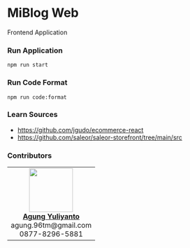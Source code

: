 MiBlog Web
========================================

Frontend Application

### Run Application
```shell
npm run start
```

### Run Code Format
```shell
npm run code:format
```


### Learn Sources
* https://github.com/jgudo/ecommerce-react
* https://github.com/saleor/saleor-storefront/tree/main/src


### Contributors
<table>
  <tr>
    <td align="center">
      <a href="https://www.linkedin.com/in/agung96tm/">
        <img src="https://avatars.githubusercontent.com/u/1901484?v=4" width="100px;" alt=""/><br />
        <b>Agung Yuliyanto</b><br>
      </a>
      <div>agung.96tm@gmail.com</div>
      <div>0877-8296-5881</div>
    </td>
  </tr>
</table>